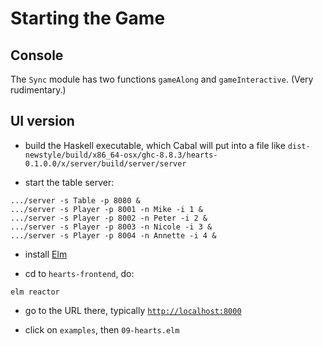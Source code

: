 # Starting the Game

## Console

The `Sync` module has two functions `gameAlong` and
`gameInteractive`. (Very rudimentary.)

## UI version

- build the Haskell executable, which Cabal will put into a file like
  `dist-newstyle/build/x86_64-osx/ghc-8.8.3/hearts-0.1.0.0/x/server/build/server/server`

- start the table server:

```
.../server -s Table -p 8080 &
.../server -s Player -p 8001 -n Mike -i 1 &
.../server -s Player -p 8002 -n Peter -i 2 &
.../server -s Player -p 8003 -n Nicole -i 3 &
.../server -s Player -p 8004 -n Annette -i 4 &
```

- install [Elm](https://elm-lang.org/)

- cd to `hearts-frontend`, do:

```
elm reactor
```

- go to the URL there, typically
  [`http://localhost:8000`](http://localhost:8000)
  
- click on `examples`, then `09-hearts.elm`
